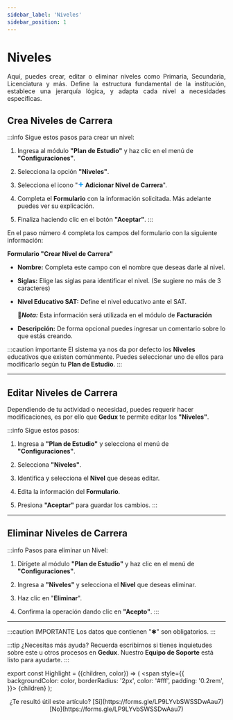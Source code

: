 ```yaml
---
sidebar_label: 'Niveles'
sidebar_position: 1
---
```


# Niveles

<div align="justify">Aquí, puedes crear, editar o eliminar niveles como Primaria, Secundaria, Licenciatura y más. Define la estructura fundamental de la institución, establece una jerarquía lógica, y adapta cada nivel a necesidades específicas.</div>

## Crea Niveles de Carrera

:::info Sigue estos pasos para crear un nivel:
1. Ingresa al módulo **"Plan de Estudio"** y haz clic en el menú de **"Configuraciones"**.

2. Selecciona la opción **"Niveles"**.

3. Selecciona el icono "![](./img/IcoAdd.png) **Adicionar Nivel de Carrera**".

4. Completa el **Formulario** con la información solicitada. Más adelante puedes ver su explicación.

5. Finaliza haciendo clic en el botón **"Aceptar"**.
:::

En el paso número 4 completa los campos del formulario con la siguiente información:

**Formulario "Crear Nivel de Carrera"**

* **Nombre:** Completa este campo con el nombre que deseas darle al nivel.

* **Siglas:** Elige las siglas para identificar el nivel. (Se sugiere no más de 3 caracteres)

* **Nivel Educativo SAT:** Define el nivel educativo ante el SAT.

  📌***Nota:*** Esta información será utilizada en el módulo de **Facturación**

* **Descripción:** De forma opcional puedes ingresar un comentario sobre lo que estás creando.


:::caution importante
El sistema ya nos da por defecto los **Niveles** educativos que existen comúnmente. Puedes seleccionar uno de ellos para modificarlo según tu **Plan de Estudio**.
:::

___

## Editar Niveles de Carrera

Dependiendo de tu actividad o necesidad, puedes requerir hacer modificaciones, es por ello que **Gedux** te permite editar los **"Niveles"**. 

:::info Sigue estos pasos:

1. Ingresa a **"Plan de Estudio"** y selecciona el menú de **"Configuraciones"**.

2. Selecciona **"Niveles"**.

3. Identifica y selecciona el **Nivel** que deseas editar.

4. Edita la información del **Formulario**.

5. Presiona **"Aceptar"** para guardar los cambios.
:::

___

## Eliminar Niveles de Carrera

:::info Pasos para eliminar un Nivel:

1. Dirígete al módulo **"Plan de Estudio"** y haz clic en el menú de **"Configuraciones"**.

2. Ingresa a **"Niveles"** y selecciona el **Nivel** que deseas eliminar.

3. Haz clic en "**Eliminar**".

4. Confirma la operación dando clic en **"Acepto"**.
:::

___

:::caution IMPORTANTE
Los datos que contienen "✱" son obligatorios.
:::

:::tip ¿Necesitas más ayuda?
Recuerda escribirnos si tienes inquietudes sobre este u otros procesos en **Gedux**. Nuestro **Equipo de Soporte** está listo para ayudarte.
:::

export const Highlight = ({children, color}) => (
  <span
    style={{
      backgroundColor: color,
      borderRadius: '2px',
      color: '#fff',
      padding: '0.2rem',
    }}>
    {children}
  </span>
);

<center>¿Te resultó útil este artículo? <Highlight color="#B0AEAC">[Si](https://forms.gle/LP9LYvbSWSSDwAau7)</Highlight> <Highlight color="#B0AEAC">[No](https://forms.gle/LP9LYvbSWSSDwAau7)</Highlight> </center>